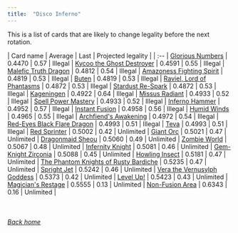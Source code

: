 ```yaml
---
title:  "Disco Inferno"
---
```


This is a list of cards that are likely to change legality before the next rotation.

| Card name | Average | Last | Projected legality |
| :-- |
[Glorious Numbers](https://db.ygoprodeck.com/card/?search=Glorious%20Numbers) | 0.4470 | 0.57 | Illegal |
[Kycoo the Ghost Destroyer](https://db.ygoprodeck.com/card/?search=Kycoo%20the%20Ghost%20Destroyer) | 0.4591 | 0.55 | Illegal |
[Malefic Truth Dragon](https://db.ygoprodeck.com/card/?search=Malefic%20Truth%20Dragon) | 0.4812 | 0.54 | Illegal |
[Amazoness Fighting Spirit](https://db.ygoprodeck.com/card/?search=Amazoness%20Fighting%20Spirit) | 0.4819 | 0.53 | Illegal |
[Buten](https://db.ygoprodeck.com/card/?search=Buten) | 0.4819 | 0.53 | Illegal |
[Raviel, Lord of Phantasms](https://db.ygoprodeck.com/card/?search=Raviel,%20Lord%20of%20Phantasms) | 0.4872 | 0.53 | Illegal |
[Stardust Re-Spark](https://db.ygoprodeck.com/card/?search=Stardust%20Re-Spark) | 0.4872 | 0.53 | Illegal |
[Kageningen](https://db.ygoprodeck.com/card/?search=Kageningen) | 0.4922 | 0.64 | Illegal |
[Missus Radiant](https://db.ygoprodeck.com/card/?search=Missus%20Radiant) | 0.4933 | 0.52 | Illegal |
[Spell Power Mastery](https://db.ygoprodeck.com/card/?search=Spell%20Power%20Mastery) | 0.4933 | 0.52 | Illegal |
[Inferno Hammer](https://db.ygoprodeck.com/card/?search=Inferno%20Hammer) | 0.4952 | 0.57 | Illegal |
[Instant Fusion](https://db.ygoprodeck.com/card/?search=Instant%20Fusion) | 0.4958 | 0.56 | Illegal |
[Humid Winds](https://db.ygoprodeck.com/card/?search=Humid%20Winds) | 0.4965 | 0.55 | Illegal |
[Archfiend's Awakening](https://db.ygoprodeck.com/card/?search=Archfiend's%20Awakening) | 0.4972 | 0.54 | Illegal |
[Red-Eyes Black Flare Dragon](https://db.ygoprodeck.com/card/?search=Red-Eyes%20Black%20Flare%20Dragon) | 0.4993 | 0.51 | Illegal |
[Teva](https://db.ygoprodeck.com/card/?search=Teva) | 0.4993 | 0.51 | Illegal |
[Red Sprinter](https://db.ygoprodeck.com/card/?search=Red%20Sprinter) | 0.5002 | 0.42 | Unlimited |
[Giant Orc](https://db.ygoprodeck.com/card/?search=Giant%20Orc) | 0.5021 | 0.47 | Unlimited |
[Dragonmaid Sheou](https://db.ygoprodeck.com/card/?search=Dragonmaid%20Sheou) | 0.5060 | 0.49 | Unlimited |
[Zombie World](https://db.ygoprodeck.com/card/?search=Zombie%20World) | 0.5067 | 0.48 | Unlimited |
[Infernity Knight](https://db.ygoprodeck.com/card/?search=Infernity%20Knight) | 0.5081 | 0.46 | Unlimited |
[Gem-Knight Zirconia](https://db.ygoprodeck.com/card/?search=Gem-Knight%20Zirconia) | 0.5088 | 0.45 | Unlimited |
[Howling Insect](https://db.ygoprodeck.com/card/?search=Howling%20Insect) | 0.5181 | 0.47 | Unlimited |
[The Phantom Knights of Rusty Bardiche](https://db.ygoprodeck.com/card/?search=The%20Phantom%20Knights%20of%20Rusty%20Bardiche) | 0.5235 | 0.47 | Unlimited |
[Spright Jet](https://db.ygoprodeck.com/card/?search=Spright%20Jet) | 0.5242 | 0.46 | Unlimited |
[Vera the Vernusylph Goddess](https://db.ygoprodeck.com/card/?search=Vera%20the%20Vernusylph%20Goddess) | 0.5373 | 0.42 | Unlimited |
[Level Up!](https://db.ygoprodeck.com/card/?search=Level%20Up!) | 0.5423 | 0.43 | Unlimited |
[Magician's Restage](https://db.ygoprodeck.com/card/?search=Magician's%20Restage) | 0.5555 | 0.13 | Unlimited |
[Non-Fusion Area](https://db.ygoprodeck.com/card/?search=Non-Fusion%20Area) | 0.6343 | 0.16 | Unlimited |

<br>

###### [Back home](index)